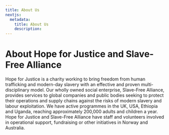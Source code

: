 ```yaml
---
title: About Us
nextjs:
  metadata:
    title: About Us
    description:
---
```


# About Hope for Justice and Slave-Free Alliance

Hope for Justice is a charity working to bring freedom
from human trafficking and modern-day slavery with an
effective and proven multi-disciplinary model. Our wholly
owned social enterprise, Slave-Free Alliance, provides
services to global companies and public bodies seeking
to protect their operations and supply chains against
the risks of modern slavery and labour exploitation.
We have active programmes in the UK, USA, Ethiopia
and Uganda, reaching approximately 200,000 adults and
children a year. Hope for Justice and Slave-Free Alliance
have staff and volunteers involved in operational support,
fundraising or other initiatives in Norway and Australia.